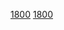 [1800](https://codeforces.com/problemset/problem/271/D)
[1800](https://codeforces.com/contest/706/problem/D)
